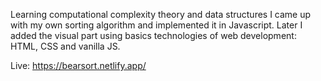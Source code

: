 Learning computational complexity theory and data structures I came up with my own sorting 
algorithm and implemented it in Javascript. Later I added the visual part using basics 
technologies of web development: HTML, CSS and vanilla JS.

Live: https://bearsort.netlify.app/
